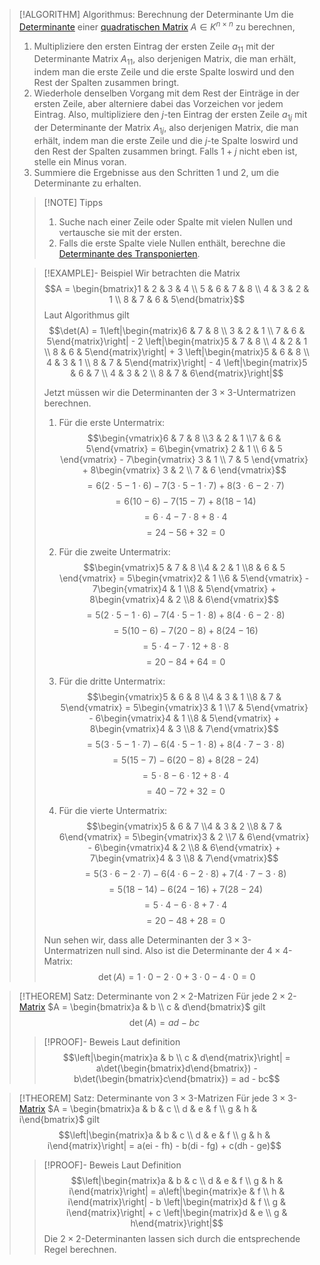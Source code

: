 > [!ALGORITHM] Algorithmus: Berechnung der Determinante
> Um die [Determinante](Determinante.md) einer [quadratischen Matrix](../../Matrix.md) $A\in K^{n\times n}$ zu berechnen, 
> 1. Multipliziere den ersten Eintrag der ersten Zeile $a_{11}$ mit der Determinante Matrix $A_{11}$, also derjenigen Matrix, die man erhält, indem man die erste Zeile und die erste Spalte loswird und den Rest der Spalten zusammen bringt. 
> 2. Wiederhole denselben Vorgang mit dem Rest der Einträge in der ersten Zeile, aber alterniere dabei das Vorzeichen vor jedem Eintrag. Also, multipliziere den $j$-ten Eintrag der ersten Zeile $a_{1j}$ mit der Determinante der Matrix $A_{1j}$, also derjenigen Matrix, die man erhält, indem man die erste Zeile und die $j$-te Spalte loswird und den Rest der Spalten zusammen bringt. Falls $1+j$ nicht eben ist, stelle ein Minus voran.
> 3. Summiere die Ergebnisse aus den Schritten 1 und 2, um die Determinante zu erhalten.
> 
> > [!NOTE] Tipps
> > 1. Suche nach einer Zeile oder Spalte mit vielen Nullen und vertausche sie mit der ersten.
> > 2. Falls die erste Spalte viele Nullen enthält, berechne die [Determinante des Transponierten](Eigenschaften%20der%20Determinante.md).
> 
> > [!EXAMPLE]- Beispiel
> > Wir betrachten die Matrix
> > $$A = \begin{bmatrix}1 & 2 & 3 & 4 \\ 5 & 6 & 7 & 8 \\ 4 & 3 & 2 & 1 \\ 8 & 7 & 6 & 5\end{bmatrix}$$
> > Laut Algorithmus gilt
> > $$\det(A) = 1\left|\begin{matrix}6 & 7 & 8 \\ 3 & 2 & 1 \\ 7 & 6 & 5\end{matrix}\right| - 2 \left|\begin{matrix}5 & 7 & 8 \\ 4 & 2 & 1 \\ 8 & 6 & 5\end{matrix}\right| + 3 \left|\begin{matrix}5 & 6 & 8 \\ 4 & 3 & 1 \\ 8 & 7 & 5\end{matrix}\right| - 4 \left|\begin{matrix}5 & 6 & 7 \\ 4 & 3 & 2 \\ 8 & 7 & 6\end{matrix}\right|$$
> > 
> > Jetzt müssen wir die Determinanten der $3 \times 3$-Untermatrizen berechnen.
> > 1. Für die erste Untermatrix:
> > $$\begin{vmatrix}6 & 7 & 8 \\3 & 2 & 1 \\7 & 6 & 5\end{vmatrix} = 6\begin{vmatrix} 2 & 1 \\ 6 & 5 \end{vmatrix} - 7\begin{vmatrix} 3 & 1 \\ 7 & 5 \end{vmatrix} + 8\begin{vmatrix} 3 & 2 \\ 7 & 6 \end{vmatrix}$$
> > $$= 6 (2 \cdot 5 - 1 \cdot 6) - 7 (3 \cdot 5 - 1 \cdot 7) + 8 (3 \cdot 6 - 2 \cdot 7)$$
> > $$= 6 (10 - 6) - 7 (15 - 7) + 8 (18 - 14)$$
> > $$= 6 \cdot 4 - 7 \cdot 8 + 8 \cdot 4$$
> > $$= 24 - 56 + 32 = 0$$
> >
> > 2. Für die zweite Untermatrix:
> > $$\begin{vmatrix}5 & 7 & 8 \\4 & 2 & 1 \\8 & 6 & 5 \end{vmatrix} = 5\begin{vmatrix}2 & 1 \\6 & 5\end{vmatrix} - 7\begin{vmatrix}4 & 1 \\8 & 5\end{vmatrix} + 8\begin{vmatrix}4 & 2 \\8 & 6\end{vmatrix}$$
> > $$= 5 (2 \cdot 5 - 1 \cdot 6) - 7 (4 \cdot 5 - 1 \cdot 8) + 8 (4 \cdot 6 - 2 \cdot 8)$$
> > $$= 5 (10 - 6) - 7 (20 - 8) + 8 (24 - 16)$$
> > $$= 5 \cdot 4 - 7 \cdot 12 + 8 \cdot 8$$
> > $$= 20 - 84 + 64 = 0$$
> > 
> > 3. Für die dritte Untermatrix: 
> > $$\begin{vmatrix}5 & 6 & 8 \\4 & 3 & 1 \\8 & 7 & 5\end{vmatrix} = 5\begin{vmatrix}3 & 1 \\7 & 5\end{vmatrix} - 6\begin{vmatrix}4 & 1 \\8 & 5\end{vmatrix} + 8\begin{vmatrix}4 & 3 \\8 & 7\end{vmatrix}$$
> > $$= 5 (3 \cdot 5 - 1 \cdot 7) - 6 (4 \cdot 5 - 1 \cdot 8) + 8 (4 \cdot 7 - 3 \cdot 8)$$
> > $$= 5 (15 - 7) - 6 (20 - 8) + 8 (28 - 24)$$
> > $$= 5 \cdot 8 - 6 \cdot 12 + 8 \cdot 4$$
> > $$= 40 - 72 + 32 = 0$$
> > 
> > 4. Für die vierte Untermatrix:
> > $$\begin{vmatrix}5 & 6 & 7 \\4 & 3 & 2 \\8 & 7 & 6\end{vmatrix} = 5\begin{vmatrix}3 & 2 \\7 & 6\end{vmatrix} - 6\begin{vmatrix}4 & 2 \\8 & 6\end{vmatrix} + 7\begin{vmatrix}4 & 3 \\8 & 7\end{vmatrix}$$
> > $$= 5 (3 \cdot 6 - 2 \cdot 7) - 6 (4 \cdot 6 - 2 \cdot 8) + 7 (4 \cdot 7 - 3 \cdot 8)$$
> > $$= 5 (18 - 14) - 6 (24 - 16) + 7 (28 - 24)$$
> > $$= 5 \cdot 4 - 6 \cdot 8 + 7 \cdot 4$$
> > $$= 20 - 48 + 28 = 0$$
> > 
> > Nun sehen wir, dass alle Determinanten der $3 \times 3$-Untermatrizen null sind. Also ist die Determinante der $4 \times 4$-Matrix:
> > $$\det(A) = 1 \cdot 0 - 2 \cdot 0 + 3 \cdot 0 - 4 \cdot 0 = 0$$

> [!THEOREM] Satz: Determinante von $2\times 2$-Matrizen
> Für jede $2\times 2$-[Matrix](../../Matrix.md) $A = \begin{bmatrix}a & b \\ c & d\end{bmatrix}$ gilt
> $$\det (A) = ad - bc$$
> > [!PROOF]- Beweis
> > Laut definition
> > $$\left|\begin{matrix}a & b \\ c & d\end{matrix}\right| = a\det(\begin{bmatrix}d\end{bmatrix}) - b\det(\begin{bmatrix}c\end{bmatrix}) = ad - bc$$

> [!THEOREM] Satz: Determinante von $3\times 3$-Matrizen
> Für jede $3\times 3$-[Matrix](../../Matrix.md) $A = \begin{bmatrix}a & b & c \\ d & e & f \\ g & h & i\end{bmatrix}$ gilt
> $$\left|\begin{matrix}a & b & c \\ d & e & f \\ g & h & i\end{matrix}\right| = a(ei - fh) - b(di - fg) + c(dh - ge)$$
> > [!PROOF]- Beweis
> > Laut Definition
> > $$\left|\begin{matrix}a & b & c \\ d & e & f \\ g & h & i\end{matrix}\right| = a\left|\begin{matrix}e & f \\ h & i\end{matrix}\right| - b \left|\begin{matrix}d & f \\ g & i\end{matrix}\right| + c \left|\begin{matrix}d & e \\ g & h\end{matrix}\right|$$
> > Die $2\times 2$-Determinanten lassen sich durch die entsprechende Regel berechnen.